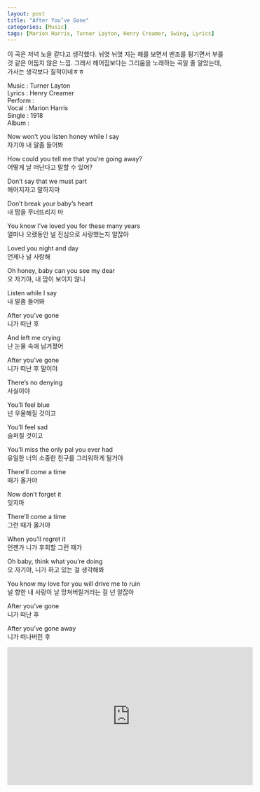 ```yaml
---
layout: post
title: "After You’ve Gone"
categories: [Music]
tags: [Marion Harris, Turner Layton, Henry Creamer, Swing, Lyrics]
---
```


이 곡은 저녁 노을 같다고 생각했다. 뉘엿 뉘엿 지는 해를 보면서 밴조를 튕기면서 부를 것 같은 어둡지 않은 느낌. 그래서 헤어짐보다는 그리움을 노래하는 곡일 줄 알았는데, 가사는 생각보다 질척이네ㅎㅎ  

Music : Turner Layton  
Lyrics : Henry Creamer  
Perform :    
Vocal : Marion Harris  
Single : 1918   
Album :   

Now won’t you listen honey while I say  
자기야 내 말좀 들어봐  

How could you tell me that you’re going away?  
어떻게 날 떠난다고 말할 수 있어?  

Don’t say that we must part  
헤어지자고 말하지마  

Don’t break your baby’s heart  
내 맘을 무너뜨리지 마  

You know I’ve loved you for these many years  
얼마나 오랬동안 널 진심으로 사랑했는지 알잖아  

Loved you night and day  
언제나 널 사랑해  

Oh honey, baby can you see my dear  
오 자기야, 내 맘이 보이지 않니  

Listen while I say  
내 말좀 들어봐  

After you’ve gone  
니가 떠난 후  

And left me crying  
난 눈물 속에 남겨졌어  

After you’ve gone  
니가 떠난 후 말이야  

There’s no denying  
사실이야  

You’ll feel blue  
넌 우울해질 것이고  

You’ll feel sad  
슬퍼질 것이고  

You’ll miss the only pal you ever had  
유일한 너의 소중한 친구를 그리워하게 될거야  

There’ll come a time  
때가 올거야  

Now don’t forget it  
잊지마  

There’ll come a time  
그런 때가 올거야  

When you’ll regret it  
언젠가 니가 후회할 그런 때가  

Oh baby, think what you’re doing  
오 자기야, 니가 하고 있는 걸 생각해봐  

You know my love for you will drive me to ruin  
널 향한 내 사랑이 날 망쳐버릴거라는 걸 넌 알잖아  

After you’ve gone  
니가 떠난 후  

After you’ve gone away  
니가 떠나버린 후  

<iframe width="560" height="315" src="https://www.youtube.com/embed/VW33oH_EkW4" title="YouTube video player" frameborder="0" allow="accelerometer; autoplay; clipboard-write; encrypted-media; gyroscope; picture-in-picture" allowfullscreen></iframe>
